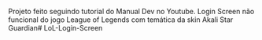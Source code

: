 Projeto feito seguindo tutorial do Manual Dev no Youtube. 
Login Screen não funcional do jogo League of Legends com temática da skin Akali Star Guardian# LoL-Login-Screen
